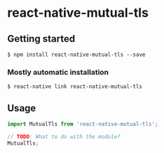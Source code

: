 # react-native-mutual-tls

## Getting started

`$ npm install react-native-mutual-tls --save`

### Mostly automatic installation

`$ react-native link react-native-mutual-tls`

## Usage
```javascript
import MutualTls from 'react-native-mutual-tls';

// TODO: What to do with the module?
MutualTls;
```
